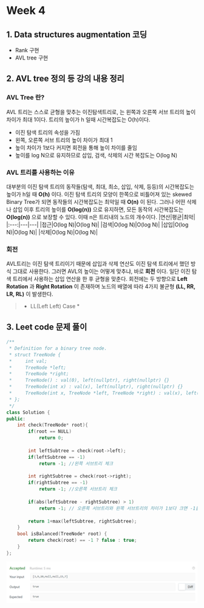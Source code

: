# Week 4
## 1. Data structures augmentation 코딩   
- Rank 구현
- AVL tree 구현 
## 2. AVL tree 정의 등 강의 내용 정리
### AVL Tree 란?
AVL 트리는 스스로 균형을 맞추는 이진탐색트리로, 는 왼쪽과 오른쪽 서브 트리의 높이 차이가 최대 1이다. 트리의 높이가 h 일때 시간복잡도는 O(h)이다. 
* 이진 탐색 트리의 속성을 가짐
* 왼쪽, 오른쪽 서브 트리의 높이 차이가 최대 1
* 높이 차이가 1보다 커지면 회전을 통해 높이 차이를 줄임
* 높이를 log N으로 유지하므로 삽입, 검색, 삭제의 시간 복잡도는 O(log N)
### AVL 트리를 사용하는 이유
대부분의 이진 탐색 트리의 동작들(탐색, 최대, 최소, 삽입, 삭제, 등등)의 시간복잡도는 높이가 h일 때 __O(h)__ 이다. 이진 탐색 트리의 모양이 한쪽으로 비틀어져 있는 skewed Binary Tree가 되면 동작들의 시간복잡도는 최악일 때 __O(n)__ 이 된다. 그러나 어떤 삭제나 삽입 이후 트리의 높이를 __O(log(n))__ 으로 유지하면, 모든 동작의 시간복잡도는 __O(log(n))__ 으로 보장할 수 있다. 이때 n은 트리내의 노드의 개수이다. 
|연산|평균|최악|
|:---:|---|---|
|접근|O(log N)|O(log N)|
|검색|O(log N)|O(log N)|
|삽입|O(log N)|O(log N)|
|삭제|O(log N)|O(log N)|
### 회전
AVL트리는 이진 탐색 트리이기 때문에 삽입과 삭제 연산도 이진 탐색 트리에서 했던 방식 그대로 사용한다. 그러면 AVL의 높이는 어떻게 맞추냐, 바로 __회전__ 이다. 일단 이진 탐색 트리에서 사용하는 삽입 연산을 한 후 균형을 맞춘다. 회전에는 두 방향으로 __Left Rotation__ 과 __Right Rotation__ 이 존재하며 노드의 배열에 따라 4가지 불균형 __(LL, RR, LR, RL)__ 이 발생한다.
> * LL(Left Left) Case
>   * 

## 3. Leet code 문제 풀이
```C++
/**
 * Definition for a binary tree node.
 * struct TreeNode {
 *     int val;
 *     TreeNode *left;
 *     TreeNode *right;
 *     TreeNode() : val(0), left(nullptr), right(nullptr) {}
 *     TreeNode(int x) : val(x), left(nullptr), right(nullptr) {}
 *     TreeNode(int x, TreeNode *left, TreeNode *right) : val(x), left(left), right(right) {}
 * };
 */
class Solution {
public:
    int check(TreeNode* root){
        if(root == NULL) 
            return 0;
        
        int leftSubtree = check(root->left);
        if(leftSubtree == -1) 
            return -1; //왼쪽 서브트리 체크
        
        int rightSubtree = check(root->right);
        if(rightSubtree == -1) 
            return -1; //오른쪽 서브트리 체크
        
        if(abs(leftSubtree - rightSubtree) > 1) 
            return -1; // 오른쪽 서브트리와 왼쪽 서브트리의 차이가 1보다 크면 -1을 반환

        return 1+max(leftSubtree, rightSubtree);
    }
    bool isBalanced(TreeNode* root) {
        return check(root) == -1 ? false : true;
    }
};
```
![Balanced Binary Tree Problem Result](HW04_3.png)  
